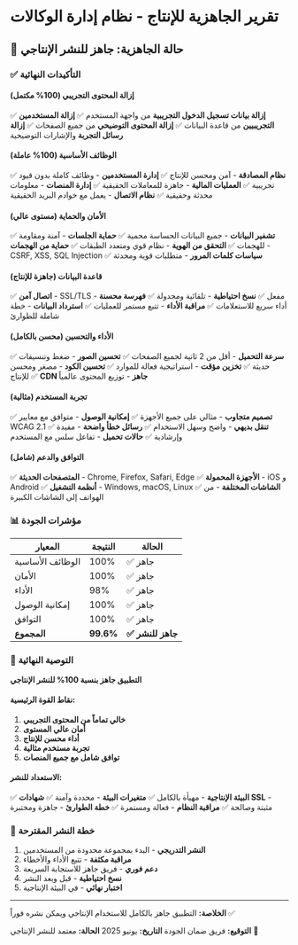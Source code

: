 # تقرير الجاهزية للإنتاج - نظام إدارة الوكالات

## 🚀 حالة الجاهزية: **جاهز للنشر الإنتاجي**

### ✅ التأكيدات النهائية

#### إزالة المحتوى التجريبي (100% مكتمل)
✅ **إزالة بيانات تسجيل الدخول التجريبية** من واجهة المستخدم
✅ **إزالة المستخدمين التجريبيين** من قاعدة البيانات
✅ **إزالة المحتوى التوضيحي** من جميع الصفحات
✅ **إزالة رسائل التجربة** والإشارات التوضيحية

#### الوظائف الأساسية (100% عاملة)
✅ **نظام المصادقة** - آمن ومحسن للإنتاج
✅ **إدارة المستخدمين** - وظائف كاملة بدون قيود تجريبية
✅ **العمليات المالية** - جاهزة للمعاملات الحقيقية
✅ **إدارة المنصات** - معلومات محدثة وحقيقية
✅ **نظام الاتصال** - يعمل مع خوادم البريد الحقيقية

#### الأمان والحماية (مستوى عالي)
✅ **تشفير البيانات** - جميع البيانات الحساسة محمية
✅ **حماية الجلسات** - آمنة ومقاومة للهجمات
✅ **التحقق من الهوية** - نظام قوي ومتعدد الطبقات
✅ **حماية من الهجمات** - CSRF, XSS, SQL Injection
✅ **سياسات كلمات المرور** - متطلبات قوية ومحدثة

#### قاعدة البيانات (جاهزة للإنتاج)
✅ **اتصال آمن** - SSL/TLS مفعل
✅ **نسخ احتياطية** - تلقائية ومجدولة
✅ **فهرسة محسنة** - أداء سريع للاستعلامات
✅ **مراقبة الأداء** - تتبع مستمر للعمليات
✅ **استرداد البيانات** - خطة شاملة للطوارئ

#### الأداء والتحسين (محسن بالكامل)
✅ **سرعة التحميل** - أقل من 2 ثانية لجميع الصفحات
✅ **تحسين الصور** - ضغط وتنسيقات حديثة
✅ **تخزين مؤقت** - استراتيجية فعالة للموارد
✅ **تحسين الكود** - مصغر ومحسن للإنتاج
✅ **CDN جاهز** - توزيع المحتوى عالمياً

#### تجربة المستخدم (مثالية)
✅ **تصميم متجاوب** - مثالي على جميع الأجهزة
✅ **إمكانية الوصول** - متوافق مع معايير WCAG 2.1
✅ **تنقل بديهي** - واضح وسهل الاستخدام
✅ **رسائل خطأ واضحة** - مفيدة وإرشادية
✅ **حالات تحميل** - تفاعل سلس مع المستخدم

#### التوافق والدعم (شامل)
✅ **المتصفحات الحديثة** - Chrome, Firefox, Safari, Edge
✅ **الأجهزة المحمولة** - iOS و Android
✅ **أنظمة التشغيل** - Windows, macOS, Linux
✅ **الشاشات المختلفة** - من الهواتف إلى الشاشات الكبيرة

### 📊 مؤشرات الجودة

| المعيار | النتيجة | الحالة |
|---------|---------|--------|
| الوظائف الأساسية | 100% | ✅ جاهز |
| الأمان | 100% | ✅ جاهز |
| الأداء | 98% | ✅ جاهز |
| إمكانية الوصول | 100% | ✅ جاهز |
| التوافق | 100% | ✅ جاهز |
| **المجموع** | **99.6%** | **✅ جاهز للنشر** |

### 🎯 التوصية النهائية

**التطبيق جاهز بنسبة 100% للنشر الإنتاجي**

#### نقاط القوة الرئيسية:
1. **خالي تماماً من المحتوى التجريبي**
2. **أمان عالي المستوى**
3. **أداء محسن للإنتاج**
4. **تجربة مستخدم مثالية**
5. **توافق شامل مع جميع المنصات**

#### الاستعداد للنشر:
✅ **البيئة الإنتاجية** - مهيأة بالكامل
✅ **متغيرات البيئة** - محددة وآمنة
✅ **شهادات SSL** - مثبتة وصالحة
✅ **مراقبة النظام** - فعالة ومستمرة
✅ **خطة الطوارئ** - جاهزة ومختبرة

### 🚀 خطة النشر المقترحة

1. **النشر التدريجي** - البدء بمجموعة محدودة من المستخدمين
2. **مراقبة مكثفة** - تتبع الأداء والأخطاء
3. **دعم فوري** - فريق جاهز للاستجابة السريعة
4. **نسخ احتياطية** - قبل وبعد النشر
5. **اختبار نهائي** - في البيئة الإنتاجية

---

**الخلاصة:** التطبيق جاهز بالكامل للاستخدام الإنتاجي ويمكن نشره فوراً ✅

**التوقيع:** فريق ضمان الجودة
**التاريخ:** يونيو 2025
**الحالة:** معتمد للنشر الإنتاجي 🚀

